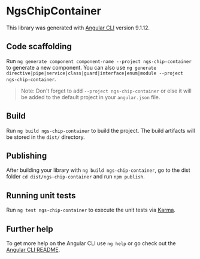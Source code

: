 # NgsChipContainer

This library was generated with [Angular CLI](https://github.com/angular/angular-cli) version 9.1.12.

## Code scaffolding

Run `ng generate component component-name --project ngs-chip-container` to generate a new component. You can also use `ng generate directive|pipe|service|class|guard|interface|enum|module --project ngs-chip-container`.
> Note: Don't forget to add `--project ngs-chip-container` or else it will be added to the default project in your `angular.json` file. 

## Build

Run `ng build ngs-chip-container` to build the project. The build artifacts will be stored in the `dist/` directory.

## Publishing

After building your library with `ng build ngs-chip-container`, go to the dist folder `cd dist/ngs-chip-container` and run `npm publish`.

## Running unit tests

Run `ng test ngs-chip-container` to execute the unit tests via [Karma](https://karma-runner.github.io).

## Further help

To get more help on the Angular CLI use `ng help` or go check out the [Angular CLI README](https://github.com/angular/angular-cli/blob/master/README.md).
